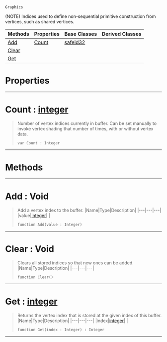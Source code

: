  `Graphics`

(NOTE) Indices used to define non-sequential primitive construction from vertices, such as shared vertices.

|Methods|Properties|Base Classes|Derived Classes|
|---|---|---|---|
|[ Add](indexbuffer.md#add-void)|[ Count](indexbuffer.md#count-zilch-engine-docume)|[safeid32](safeid32.md)| |
|[ Clear](indexbuffer.md#clear-void)| | | |
|[ Get](indexbuffer.md#get-zilch-engine-document)| | | |


 #  Properties


---  
 #  Count : [integer](../nada_base_types/integer.md)

> Number of vertex indices currently in buffer. Can be set manually to invoke vertex shading that number of times, with or without vertex data.
> ```TS:Nada
> var Count : Integer


---  
 #  Methods


---  
 #  Add : Void

> Add a vertex index to the buffer.
> |Name|Type|Description|
> |---|---|---|
> |value|[integer](../nada_base_types/integer.md)| |
> ```TS:Nada
> function Add(value : Integer)
> ``` 


---  
 #  Clear : Void

> Clears all stored indices so that new ones can be added.
> |Name|Type|Description|
> |---|---|---|
> ```TS:Nada
> function Clear()
> ``` 


---  
 #  Get : [integer](../nada_base_types/integer.md)

> Returns the vertex index that is stored at the given index of this buffer.
> |Name|Type|Description|
> |---|---|---|
> |index|[integer](../nada_base_types/integer.md)| |
> ```TS:Nada
> function Get(index : Integer) : Integer
> ``` 


---  
 

 